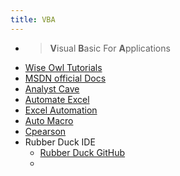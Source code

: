 ```yaml
---
title: VBA
---
```


-
  > **V**isual **B**asic For **A**pplications
- [Wise Owl Tutorials](https://www.youtube.com/c/WiseOwlTutorials)
- [MSDN official Docs](https://docs.microsoft.com/en-us/office/vba/api/overview/excel)
- [Analyst Cave](https://analystcave.com/excel-vba-tutorial/)
- [Automate Excel](https://www.automateexcel.com/learn-vba-tutorial/)
- [Excel Automation](https://www.rondebruin.nl/win/s1/outlook/mail.htm)
- [Auto Macro](https://www.automateexcel.com/vba-code-generator#shortcuts)
- [Cpearson](http://www.cpearson.com/Excel/Topic.aspx)
- Rubber Duck IDE
	- [Rubber Duck GitHub](https://github.com/rubberduck-vba/Rubberduck/wiki#toc)
	-